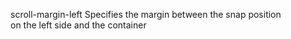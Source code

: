 scroll-margin-left
    Specifies the margin between the snap position  
    on the left side and the container  
